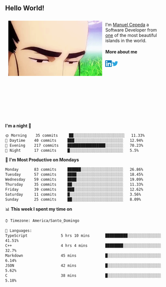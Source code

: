 <h2> Hello World!</h2>

<div style="display:inline-block">
  <img alt="Ah, I see you're a man of culture as well" align="left" width="60%" style="margin: 10px" src="https://raw.githubusercontent.com/mecm1993/mecm1993/master/assets/background.gif">

  I'm [Manuel Cepeda](https://manuelcepeda.dev) a Software Developer from [one](https://en.wikipedia.org/wiki/Dominican_Republic) of the most beautiful islands in the world.

  #### More about me

  <a href="https://www.linkedin.com/in/manuel-cepeda-0336a999/">
    <img align="left" alt="Manuel Cepeda | LinkedIn" width="21px" src="https://raw.githubusercontent.com/mecm1993/mecm1993/master/assets/linkedin.svg" />
  </a>
  <a href="https://twitter.com/mecm1993">
    <img align="left" alt="Manuel Cepeda | Twitter" width="21px" src="https://raw.githubusercontent.com/mecm1993/mecm1993/master/assets/twitter.svg" />
  </a>
  <br />
  <br />
  <br />
  <br />
  <br />
  <br />
  <br />
  <br />
  <br />
  <br />
  <br />
</div>

<!--START_SECTION:waka-->
**I'm a night 🦉** 

```text
🌞 Morning    35 commits     ██░░░░░░░░░░░░░░░░░░░░░░░   11.33% 
🌆 Daytime    40 commits     ███░░░░░░░░░░░░░░░░░░░░░░   12.94% 
🌃 Evening    217 commits    █████████████████░░░░░░░░   70.23% 
🌙 Night      17 commits     █░░░░░░░░░░░░░░░░░░░░░░░░   5.5%

```
📅 **I'm Most Productive on Mondays** 

```text
Monday       83 commits     ██████░░░░░░░░░░░░░░░░░░░   26.86% 
Tuesday      57 commits     ████░░░░░░░░░░░░░░░░░░░░░   18.45% 
Wednesday    59 commits     ████░░░░░░░░░░░░░░░░░░░░░   19.09% 
Thursday     35 commits     ██░░░░░░░░░░░░░░░░░░░░░░░   11.33% 
Friday       39 commits     ███░░░░░░░░░░░░░░░░░░░░░░   12.62% 
Saturday     11 commits     █░░░░░░░░░░░░░░░░░░░░░░░░   3.56% 
Sunday       25 commits     ██░░░░░░░░░░░░░░░░░░░░░░░   8.09%

```


📊 **This week I spent my time on** 

```text
⌚︎ Timezone: America/Santo_Domingo

💬 Languages: 
TypeScript               5 hrs 10 mins       ██████████░░░░░░░░░░░░░░░   41.51% 
C++                      4 hrs 4 mins        ████████░░░░░░░░░░░░░░░░░   32.7% 
Markdown                 45 mins             █░░░░░░░░░░░░░░░░░░░░░░░░   6.14% 
JSON                     42 mins             █░░░░░░░░░░░░░░░░░░░░░░░░   5.62% 
C                        38 mins             █░░░░░░░░░░░░░░░░░░░░░░░░   5.18%

```


<!--END_SECTION:waka-->